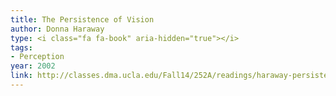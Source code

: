 ```yaml
---
title: The Persistence of Vision
author: Donna Haraway
type: <i class="fa fa-book" aria-hidden="true"></i>
tags:
- Perception
year: 2002
link: http://classes.dma.ucla.edu/Fall14/252A/readings/haraway-persistence-of-vision.pdf
---
```

